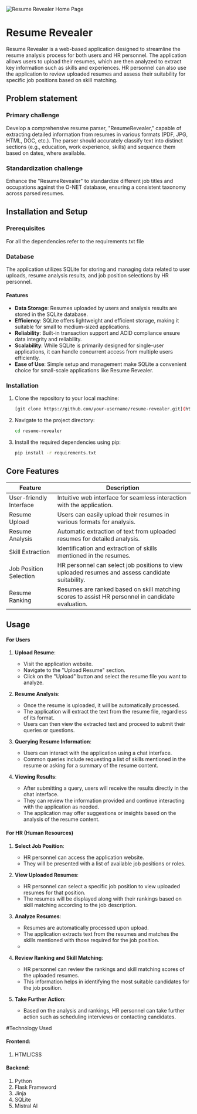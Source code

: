 ![Resume Revealer Home Page](https://github.com/404-Definitely-Found/Mined-Hackathon-NetRunner/assets/92706697/9beddfef-f712-4f40-b61f-1280258a1ff0)
# Resume Revealer 

Resume Revealer is a web-based application designed to streamline the resume analysis process for both users and HR personnel. The application allows users to upload their resumes, which are then analyzed to extract key information such as skills and experiences. HR personnel can also use the application to review uploaded resumes and assess their suitability for specific job positions based on skill matching.


## Problem statement

### Primary challenge
Develop a comprehensive resume parser, "ResumeRevealer," capable of extracting detailed information from resumes in various formats (PDF, JPG, HTML, DOC, etc.). The parser should accurately classify text into distinct sections (e.g., education, work experience, skills) and sequence them based on dates, where available.


### Standardization challenge
Enhance the "ResumeRevealer" to standardize different job titles and occupations against the O-NET database, ensuring a consistent taxonomy across parsed resumes.
## Installation and Setup

### Prerequisites
For all the dependencies refer to the requirements.txt file
### Database

The application utilizes SQLite for storing and managing data related to user uploads, resume analysis results, and job position selections by HR personnel.


#### Features

- **Data Storage**: Resumes uploaded by users and analysis results are stored in the SQLite database.
- **Efficiency**: SQLite offers lightweight and efficient storage, making it suitable for small to medium-sized applications.
- **Reliability**: Built-in transaction support and ACID compliance ensure data integrity and reliability.
- **Scalability**: While SQLite is primarily designed for single-user applications, it can handle concurrent access from multiple users efficiently.
- **Ease of Use**: Simple setup and management make SQLite a convenient choice for small-scale applications like Resume Revealer.


### Installation
1. Clone the repository to your local machine:

   ```bash
   [git clone https://github.com/your-username/resume-revealer.git](https://github.com/Ohm-Panchal/Resume-Parser.git)

2. Navigate to the project directory:

   ``` bash
   cd resume-revealer

3. Install the required dependencies using pip:
 
   ``` bash
   pip install -r requirements.txt

## Core Features


| Feature                | Description                                                                                       |
|------------------------|---------------------------------------------------------------------------------------------------|
| User-friendly Interface | Intuitive web interface for seamless interaction with the application.                            |
| Resume Upload          | Users can easily upload their resumes in various formats for analysis.                             |
| Resume Analysis        | Automatic extraction of text from uploaded resumes for detailed analysis.                          |
| Skill Extraction       | Identification and extraction of skills mentioned in the resumes.                                   |
| Job Position Selection | HR personnel can select job positions to view uploaded resumes and assess candidate suitability.   |
| Resume Ranking         | Resumes are ranked based on skill matching scores to assist HR personnel in candidate evaluation. |

## Usage

#### For Users

1. **Upload Resume**:
   - Visit the application website.
   - Navigate to the "Upload Resume" section.
   - Click on the "Upload" button and select the resume file you want to analyze.

2. **Resume Analysis**:
   - Once the resume is uploaded, it will be automatically processed.
   - The application will extract the text from the resume file, regardless of its format.
   - Users can then view the extracted text and proceed to submit their queries or questions.

3. **Querying Resume Information**:
   - Users can interact with the application using a chat interface.
   - Common queries include requesting a list of skills mentioned in the resume or asking for a summary of the resume content.

4. **Viewing Results**:
   - After submitting a query, users will receive the results directly in the chat interface.
   - They can review the information provided and continue interacting with the application as needed.
   - The application may offer suggestions or insights based on the analysis of the resume content.

#### For HR (Human Resources)

1. **Select Job Position**:
   - HR personnel can access the application website.
   - They will be presented with a list of available job positions or roles.

2. **View Uploaded Resumes**:
   - HR personnel can select a specific job position to view uploaded resumes for that position.
   - The resumes will be displayed along with their rankings based on skill matching according to the job description.

3. **Analyze Resumes**:
   - Resumes are automatically processed upon upload.
   - The application extracts text from the resumes and matches the skills mentioned with those required for the job position.
   - 
4. **Review Ranking and Skill Matching**:
   - HR personnel can review the rankings and skill matching scores of the uploaded resumes.
   - This information helps in identifying the most suitable candidates for the job position.

5. **Take Further Action**:
   - Based on the analysis and rankings, HR personnel can take further action such as scheduling interviews or contacting candidates.
  
#Technology Used
#### Frontend:
1. HTML/CSS

#### Backend:
1. Python
2. Flask Frameword
3. Jinja
4. SQLite
5. Mistral AI
